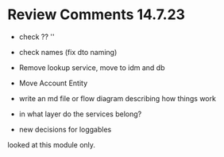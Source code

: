 # Review Comments 14.7.23

- check ?? ''
- check names (fix dto naming)
- Remove lookup service, move to idm and db
- Move Account Entity

- write an md file or flow diagram describing how things work
- in what layer do the services belong?

- new decisions for loggables


looked at this module only.